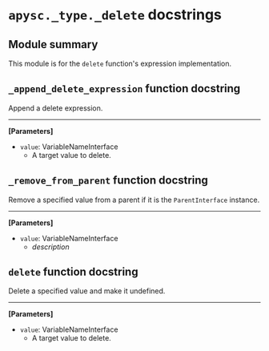# `apysc._type._delete` docstrings

## Module summary

This module is for the `delete` function's expression implementation.

## `_append_delete_expression` function docstring

Append a delete expression.<hr>

**[Parameters]**

- `value`: VariableNameInterface
  - A target value to delete.

## `_remove_from_parent` function docstring

Remove a specified value from a parent if it is the `ParentInterface` instance.<hr>

**[Parameters]**

- `value`: VariableNameInterface
  - _description_

## `delete` function docstring

Delete a specified value and make it undefined.<hr>

**[Parameters]**

- `value`: VariableNameInterface
  - A target value to delete.